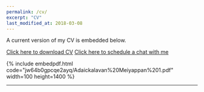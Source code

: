 ```yaml
---
permalink: /cv/
excerpt: "CV"
last_modified_at: 2018-03-08
---
```


A current version of my CV is embedded below.

<a href="https://www.dropbox.com/s/jw64b0gpcqe2ayq/Adaickalavan%20Meiyappan%201.pdf?dl=1" class="btn btn--info">Click here to download CV</a>  <a href="https://calendly.com/adai/chat" class="btn btn--info">Click here to schedule a chat with me</a>

{% include embedpdf.html code="jw64b0gpcqe2ayq/Adaickalavan%20Meiyappan%201.pdf" width=100 height=1400 %}

---
